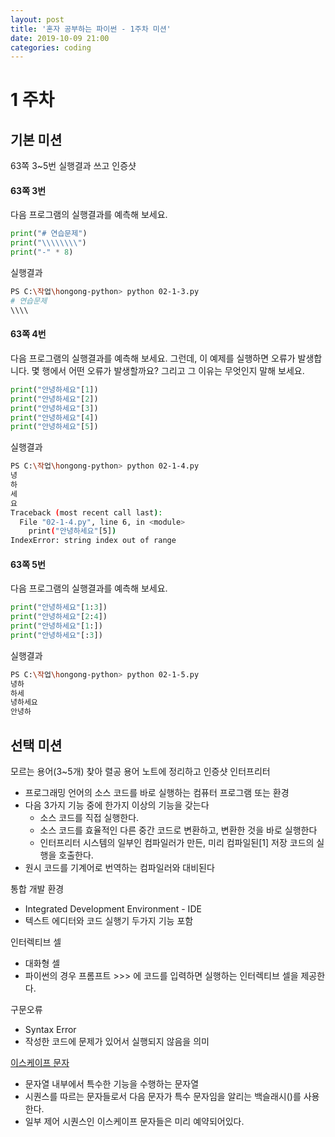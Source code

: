 ```yaml
---
layout: post
title: '혼자 공부하는 파이썬 - 1주차 미션'
date: 2019-10-09 21:00
categories: coding
---
```


# 1 주차
## 기본 미션
63쪽 3~5번 실행결과 쓰고 인증샷

#### 63쪽 3번
다음 프로그램의 실행결과를 예측해 보세요.
```python
print("# 연습문제")
print("\\\\\\\\")
print("-" * 8)
```

실행결과
```bash
PS C:\작업\hongong-python> python 02-1-3.py
# 연습문제
\\\\
```

#### 63쪽 4번
다음 프로그램의 실행결과를 예측해 보세요. 그런데, 이 예제를 실행하면 오류가 발생합니다. 몇 행에서 어떤 오류가 발생할까요? 그리고 그 이유는 무엇인지 말해 보세요.
```python
print("안녕하세요"[1])
print("안녕하세요"[2])
print("안녕하세요"[3])
print("안녕하세요"[4])
print("안녕하세요"[5])
```

실행결과
```bash
PS C:\작업\hongong-python> python 02-1-4.py
녕
하
세
요
Traceback (most recent call last):
  File "02-1-4.py", line 6, in <module>
    print("안녕하세요"[5])
IndexError: string index out of range
```

#### 63쪽 5번
다음 프로그램의 실행결과를 예측해 보세요.
```python
print("안녕하세요"[1:3])
print("안녕하세요"[2:4])
print("안녕하세요"[1:])
print("안녕하세요"[:3])
```

실행결과
```bash
PS C:\작업\hongong-python> python 02-1-5.py
녕하
하세
녕하세요
안녕하
```

## 선택 미션
모르는 용어(3~5개) 찾아 렬공 용어 노트에 정리하고 인증샷
인터프리터
* 프로그래밍 언어의 소스 코드를 바로 실행하는 컴퓨터 프로그램 또는 환경
* 다음 3가지 기능 중에 한가지 이상의 기능을 갖는다
  - 소스 코드를 직접 실행한다.
  - 소스 코드를 효율적인 다른 중간 코드로 변환하고, 변환한 것을 바로 실행한다
  - 인터프리터 시스템의 일부인 컴파일러가 만든, 미리 컴파일된[1] 저장 코드의 실행을 호출한다.
* 원시 코드를 기계어로 번역하는 컴파일러와 대비된다 

통합 개발 환경
* Integrated Development Environment - IDE
* 텍스트 에디터와 코드 실행기 두가지 기능 포함

인터렉티브 셀
* 대화형 셀
* 파이썬의 경우 프롬프트 >>> 에 코드를 입력하면 실행하는 인터렉티브 셀을 제공한다.

구문오류
* Syntax Error
* 작성한 코드에 문제가 있어서 실행되지 않음을 의미

[이스케이프 문자](https://ko.wikipedia.org/wiki/이스케이프_문자)
* 문자열 내부에서 특수한 기능을 수행하는 문자열
* 시퀀스를 따르는 문자들로서 다음 문자가 특수 문자임을 알리는 백슬래시(\)를 사용한다. 
* 일부 제어 시퀀스인 이스케이프 문자들은 미리 예약되어있다. 
